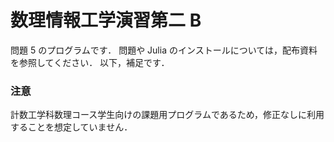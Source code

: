# 数理情報工学演習第二 B
問題 5 のプログラムです．
問題や Julia のインストールについては，配布資料を参照してください．
以下，補足です．

### 注意
計数工学科数理コース学生向けの課題用プログラムであるため，修正なしに利用することを想定していません．